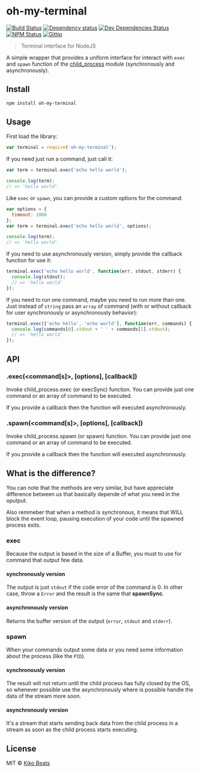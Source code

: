 # oh-my-terminal

[![Build Status](http://img.shields.io/travis/Kikobeats/oh-my-terminal/master.svg?style=flat-square)](https://travis-ci.org/Kikobeats/oh-my-terminal)
[![Dependency status](http://img.shields.io/david/Kikobeats/oh-my-terminal.svg?style=flat-square)](https://david-dm.org/Kikobeats/oh-my-terminal)
[![Dev Dependencies Status](http://img.shields.io/david/dev/Kikobeats/oh-my-terminal.svg?style=flat-square)](https://david-dm.org/Kikobeats/oh-my-terminal#info=devDependencies)
[![NPM Status](http://img.shields.io/npm/dm/oh-my-terminal.svg?style=flat-square)](https://www.npmjs.org/package/oh-my-terminal)
[![Gittip](http://img.shields.io/gittip/Kikobeats.svg?style=flat-square)](https://www.gittip.com/Kikobeats/)

> Terminal interface for NodeJS

A simple wrapper that provides a uniform interface for interact with `exec` and `spawn` function of the [child_process](https://nodejs.org/api/child_process.html) module (synchronously and asynchronously).

## Install

```bash
npm install oh-my-terminal
```
## Usage

First load the library:

```js
var terminal = require('oh-my-terminal');
```

If you need just run a command, just call it:

```js
var term = terminal.exec('echo hello world');

console.log(term);
// => 'hello world'
```

Like `exec` or `spawn`, you can provide a custom options for the command:

```js
var options = {
  timeout: 1000
};
var term = terminal.exec('echo hello world', options);

console.log(term);
// => 'hello world'
```

If you need to use asynchronously version, simply provide the callback function for use it:

```js
terminal.exec('echo hello world', function(err, stdout, stderr) {
  console.log(stdout);
  // => 'hello world'  
});
```

If you need to run one command, maybe you need to run more than one. Just instead of `string` pass an `array` of command (with or without callback for user synchronously or asynchronously behavior):

```js
terminal.exec(['echo hello', 'echo world'], function(err, commands) {
  console.log(commands[0].stdout + ' ' + commands[1].stdout);
  // => 'hello world'  
});
```

## API

### .exec(&lt;command[s]&gt;, [options], [callback])

Invoke child_process.exec (or execSync) function. You can provide just one command or an array of command to be executed.

If you provide a callback then the function will executed asynchronously.

### .spawn(&lt;command[s]&gt;, [options], [callback])

Invoke child_process.spawn (or spawn) function. You can provide just one command or an array of command to be executed.

If you provide a callback then the function will executed asynchronously.


## What is the difference?

You can note that the methods are very similar, but have appreciate difference between us that basically depende of what you need in the oputput.

Also remmeber that when a method is synchronous, it means that WILL block the event loop, pausing execution of your code until the spawned process exits.

### exec

Because the output is based in the size of a Buffer, you must to use for command that output few data.

#### synchronously version

The output is just `stdout` if the code error of the command is  0. In other case, throw a `Error` and the result is the same that **spawnSync**.

#### asynchronously version

Returns the buffer version of the output (`error`, `stdout` and `stderr`).

### spawn

When your commands output some data or you need some information about the process (like the `PID`).

#### synchronously version

The result will not return until the child process has fully closed by the OS, so whenever possible use the asynchronously where is possible handle the data of the stream more soon.

#### asynchronously version

It's a stream that starts sending back data from the child process in a stream as soon as the child process starts executing.

## License

MIT © [Kiko Beats](http://www.kikobeats.com)


